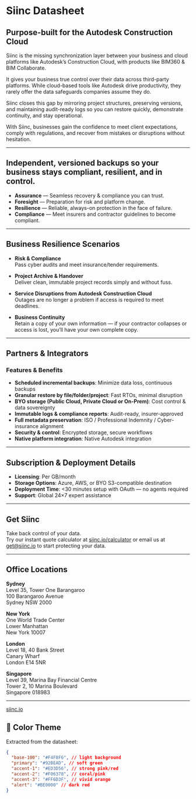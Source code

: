 # Siinc Datasheet

## Purpose-built for the Autodesk Construction Cloud

Siinc is the missing synchronization layer between your business and cloud platforms like Autodesk’s Construction Cloud, with products like BIM360 & BIM Collaborate.

It gives your business true control over their data across third-party platforms. While cloud-based tools like Autodesk drive productivity, they rarely offer the data safeguards companies assume they do.

Siinc closes this gap by mirroring project structures, preserving versions, and maintaining audit-ready logs so you can restore quickly, demonstrate continuity, and stay operational.

With Siinc, businesses gain the confidence to meet client expectations, comply with regulations, and recover from mistakes or disruptions without hesitation.

---

## Independent, versioned backups so your business stays compliant, resilient, and in control.

- **Assurance** — Seamless recovery & compliance you can trust.
- **Foresight** — Preparation for risk and platform change.
- **Resilience** — Reliable, always-on protection in the face of failure.
- **Compliance** — Meet insurers and contractor guidelines to become compliant.

---

## Business Resilience Scenarios

- **Risk & Compliance**  
  Pass cyber audits and meet insurance/tender requirements.

- **Project Archive & Handover**  
  Deliver clean, immutable project records simply and without fuss.

- **Service Disruptions from Autodesk Construction Cloud**  
  Outages are no longer a problem if access is required to meet deadlines.

- **Business Continuity**  
  Retain a copy of your own information — if your contractor collapses or access is lost, you’ll have your own complete copy.

---

## Partners & Integrators

### Features & Benefits

- **Scheduled incremental backups**: Minimize data loss, continuous backups
- **Granular restore by file/folder/project**: Fast RTOs, minimal disruption
- **BYO storage (Public Cloud, Private Cloud or On-Prem)**: Cost control & data sovereignty
- **Immutable logs & compliance reports**: Audit-ready, insurer-approved
- **Full metadata preservation**: ISO / Professional Indemnity / Cyber-insurance alignment
- **Security & control**: Encrypted storage, secure workflows
- **Native platform integration**: Native Autodesk integration

---

## Subscription & Deployment Details

- **Licensing**: Per GB/month
- **Storage Options**: Azure, AWS, or BYO S3-compatible destination
- **Deployment Time**: <30 minutes setup with OAuth — no agents required
- **Support**: Global 24×7 expert assistance

---

## Get Siinc

Take back control of your data.  
Try our instant quote calculator at [siinc.io/calculator](https://siinc.io/calculator) or email us at [get@siinc.io](mailto:get@siinc.io) to start protecting your data.

---

## Office Locations

**Sydney**  
Level 35, Tower One Barangaroo  
100 Barangaroo Avenue  
Sydney NSW 2000

**New York**  
One World Trade Center  
Lower Manhattan  
New York 10007

**London**  
Level 18, 40 Bank Street  
Canary Wharf  
London E14 5NR

**Singapore**  
Level 39, Marina Bay Financial Centre  
Tower 2, 10 Marina Boulevard  
Singapore 018983

---

[siinc.io](https://siinc.io)

## 🎨 Color Theme

Extracted from the datasheet:

```json
{
  "base-100": "#F4F8F6", // light background
  "primary": "#92BEAD", // soft green
  "accent-1": "#ED3D56", // strong pink/red
  "accent-2": "#F06378", // coral/pink
  "accent-3": "#FF6D3F", // vivid orange
  "alert": "#BE0000" // dark red
}
```
